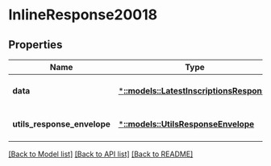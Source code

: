 # InlineResponse20018

## Properties
Name | Type | Description | Notes
------------ | ------------- | ------------- | -------------
**data** | [***::models::LatestInscriptionsResponse**](LatestInscriptionsResponse.md) |  | [optional] [default to null]
**utils_response_envelope** | [***::models::UtilsResponseEnvelope**](utils.ResponseEnvelope.md) |  | [optional] [default to null]

[[Back to Model list]](../README.md#documentation-for-models) [[Back to API list]](../README.md#documentation-for-api-endpoints) [[Back to README]](../README.md)


